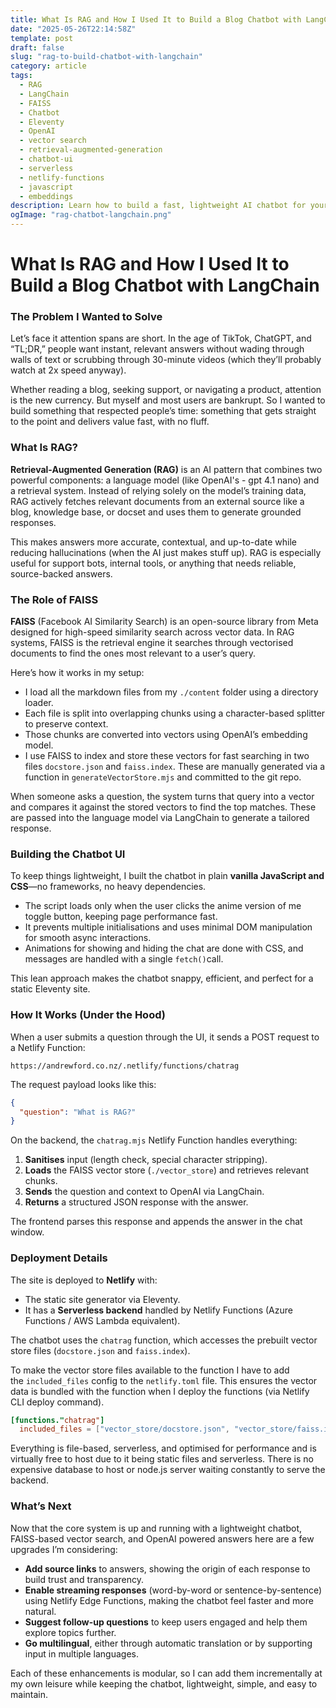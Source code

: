 ```yaml
---
title: What Is RAG and How I Used It to Build a Blog Chatbot with LangChain
date: "2025-05-26T22:14:58Z"
template: post
draft: false
slug: "rag-to-build-chatbot-with-langchain"
category: article
tags:
  - RAG
  - LangChain
  - FAISS
  - Chatbot
  - Eleventy
  - OpenAI
  - vector search
  - retrieval-augmented-generation
  - chatbot-ui
  - serverless
  - netlify-functions
  - javascript
  - embeddings
description: Learn how to build a fast, lightweight AI chatbot for your blog using LangChain, RAG (Retrieval-Augmented Generation), FAISS, and Netlify Functions. This guide walks through indexing markdown content, setting up a vector store, and deploying a serverless chatbot with OpenAI—all without heavy frameworks or databases.
ogImage: "rag-chatbot-langchain.png"
---
```


# What Is RAG and How I Used It to Build a Blog Chatbot with LangChain

### The Problem I Wanted to Solve

Let’s face it attention spans are short. In the age of TikTok, ChatGPT, and “TL;DR,” people want instant, relevant answers without wading through walls of text or scrubbing through 30-minute videos (which they’ll probably watch at 2x speed anyway).

Whether reading a blog, seeking support, or navigating a product, attention is the new currency. But myself and most users are bankrupt. So I wanted to build something that respected people’s time: something that gets straight to the point and delivers value fast, with no fluff.

### What Is RAG?

**Retrieval-Augmented Generation (RAG)** is an AI pattern that combines two powerful components: a language model (like OpenAI's - gpt 4.1 nano) and a retrieval system. Instead of relying solely on the model’s training data, RAG actively fetches relevant documents from an external source like a blog, knowledge base, or docset and uses them to generate grounded responses.

This makes answers more accurate, contextual, and up-to-date while reducing hallucinations (when the AI just makes stuff up). RAG is especially useful for support bots, internal tools, or anything that needs reliable, source-backed answers.

### The Role of FAISS

**FAISS** (Facebook AI Similarity Search) is an open-source library from Meta designed for high-speed similarity search across vector data. In RAG systems, FAISS is the retrieval engine it searches through vectorised documents to find the ones most relevant to a user’s query.

Here’s how it works in my setup:

- I load all the markdown files from my `./content` folder using a directory loader.
- Each file is split into overlapping chunks using a character-based splitter to preserve context.
- Those chunks are converted into vectors using OpenAI’s embedding model.
- I use FAISS to index and store these vectors for fast searching in two files `docstore.json` and `faiss.index`. These are manually generated via a function in `generateVectorStore.mjs` and committed to the git repo.

When someone asks a question, the system turns that query into a vector and compares it against the stored vectors to find the top matches. These are passed into the language model via LangChain to generate a tailored response.

### Building the Chatbot UI

To keep things lightweight, I built the chatbot in plain **vanilla JavaScript and CSS**—no frameworks, no heavy dependencies.

- The script loads only when the user clicks the anime version of me toggle button, keeping page performance fast.
- It prevents multiple initialisations and uses minimal DOM manipulation for smooth async interactions.
- Animations for showing and hiding the chat are done with CSS, and messages are handled with a single `fetch()`call.

This lean approach makes the chatbot snappy, efficient, and perfect for a static Eleventy site.

### How It Works (Under the Hood)

When a user submits a question through the UI, it sends a POST request to a Netlify Function:

```http
https://andrewford.co.nz/.netlify/functions/chatrag
```

The request payload looks like this:

```json
{
  "question": "What is RAG?"
}
```

On the backend, the `chatrag.mjs` Netlify Function handles everything:

1. **Sanitises** input (length check, special character stripping).
2. **Loads** the FAISS vector store (`./vector_store`) and retrieves relevant chunks.
3. **Sends** the question and context to OpenAI via LangChain.
4. **Returns** a structured JSON response with the answer.

The frontend parses this response and appends the answer in the chat window.

### Deployment Details

The site is deployed to **Netlify** with:

- The static site generator via Eleventy.
- It has a **Serverless backend** handled by Netlify Functions (Azure Functions / AWS Lambda equivalent).

The chatbot uses the `chatrag` function, which accesses the prebuilt vector store files (`docstore.json` and `faiss.index`).

To make the vector store files available to the function I have to add the `included_files` config to the `netlify.toml` file. This ensures the vector data is bundled with the function when I deploy the functions (via Netlify CLI deploy command).

```toml
[functions."chatrag"]
  included_files = ["vector_store/docstore.json", "vector_store/faiss.index"]
```

Everything is file-based, serverless, and optimised for performance and is virtually free to host due to it being static files and serverless. There is no expensive database to host or node.js server waiting constantly to serve the backend.

### What’s Next

Now that the core system is up and running with a lightweight chatbot, FAISS-based vector search, and OpenAI powered answers here are a few upgrades I’m considering:

- **Add source links** to answers, showing the origin of each response to build trust and transparency.
- **Enable streaming responses** (word-by-word or sentence-by-sentence) using Netlify Edge Functions, making the chatbot feel faster and more natural.
- **Suggest follow-up questions** to keep users engaged and help them explore topics further.
- **Go multilingual**, either through automatic translation or by supporting input in multiple languages.

Each of these enhancements is modular, so I can add them incrementally at my own leisure while keeping the chatbot, lightweight, simple, and easy to maintain.
